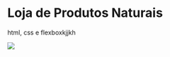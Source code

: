 # Loja de Produtos Naturais

html, css e flexboxkjjkh

<img src="https://github.com/dieegobs/loja-de-produtos-naturais/blob/main/images/Site.png?raw=true"/>
